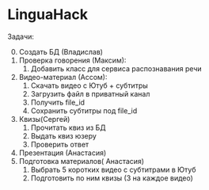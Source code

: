 # LinguaHack

Задачи:

  0. Создать БД (Владислав)
  1. Проверка говорения (Максим): 
      1. Добавить класс для сервиса распознавания речи 
  2. Видео-материал (Ассом): 
      1. Скачать видео с Ютуб + субтитры
      2. Загрузить файл в приватный канал
      3. Получить file_id
      4. Сохранить субтитры под file_id 
  3. Квизы(Сергей)
      1. Прочитать квиз из БД
      2. Выдать квиз юзеру
      3. Проверить ответ
  4. Презентация (Анастасия)
  5. Подготовка материалов( Анастасия)
      1. Выбрать 5 коротких видео с субтитрами в Ютуб
      2. Подготовить по ним квизы (3 на каждое видео) 
